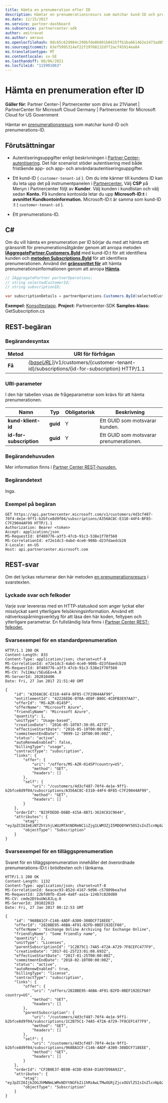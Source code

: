 ```yaml
---
title: Hämta en prenumeration efter ID
description: Hämtar en prenumerationsresurs som matchar kund-ID och prenumerations-ID.
ms.date: 12/15/2017
ms.service: partner-dashboard
ms.subservice: partnercenter-sdk
author: amitravat
ms.author: amrava
ms.openlocfilehash: 0dc65c629984c299bfde0b801b0415ffb1ba661462e2473ad051f169d6357d3a
ms.sourcegitcommit: 63ef5995314ef22f29768132dff2acf45914ea84
ms.translationtype: MT
ms.contentlocale: sv-SE
ms.lasthandoff: 08/06/2021
ms.locfileid: "115991063"
---
```

# <a name="get-a-subscription-by-id"></a>Hämta en prenumeration efter ID

**Gäller för**: Partner Center-| Partnercenter som drivs av 21Vianet | PartnerCenter för Microsoft Cloud Germany | Partnercenter för Microsoft Cloud for US Government

Hämtar en [prenumerationsresurs](subscription-resources.md) som matchar kund-ID och prenumerations-ID.

## <a name="prerequisites"></a>Förutsättningar

- Autentiseringsuppgifter enligt beskrivningen i [Partner Center-autentisering](partner-center-authentication.md). Det här scenariot stöder autentisering med både fristående app- och app- och användarautentiseringsuppgifter.

- Ett kund-ID ( `customer-tenant-id` ). Om du inte känner till kundens ID kan du leta upp det på instrumentpanelen i [Partnercenter.](https://partner.microsoft.com/dashboard) Välj **CSP** på Menyn i Partnercenter följt av **Kunder**. Välj kunden i kundlistan och välj sedan **Konto.** På kundens kontosida letar du upp **Microsoft-ID:t** i **avsnittet Kundkontoinformation.** Microsoft-ID:t är samma som kund-ID :t ( `customer-tenant-id` ).

- Ett prenumerations-ID.

## <a name="c"></a>C\#

Om du vill hämta en prenumeration per ID börjar du med att hämta ett gränssnitt för prenumerationsåtgärder genom att anropa metoden [**IAggregatePartner.Customers.ById**](/dotnet/api/microsoft.store.partnercenter.customers.icustomercollection.byid) med kund-ID:t för att identifiera kunden och [**metoden Subscriptions.ById**](/dotnet/api/microsoft.store.partnercenter.customerusers.icustomerusercollection.byid) för att identifiera prenumerationen. Använd det [**gränssnittet för**](/dotnet/api/microsoft.store.partnercenter.subscriptions.isubscription) att hämta prenumerationsinformationen genom att anropa [**Hämta**](/dotnet/api/microsoft.store.partnercenter.subscriptions.isubscription.get).

``` csharp
// IAggregatePartner partnerOperations;
// string selectedCustomerId;
// string subscriptionID;

var subscriptionDetails = partnerOperations.Customers.ById(selectedCustomerId).Subscriptions.ById(subscriptionID).Get();
```

**Exempel:** [Konsoltestapp](console-test-app.md). **Project:** Partnercenter-SDK **Samples-klass:** GetSubscription.cs

## <a name="rest-request"></a>REST-begäran

### <a name="request-syntax"></a>Begärandesyntax

| Metod  | URI för förfrågan                                                                                                                |
|---------|----------------------------------------------------------------------------------------------------------------------------|
| **Få** | [*{baseURL}*](partner-center-rest-urls.md)/v1/customers/{customer-tenant-id}/subscriptions/{id-for-subscription} HTTP/1.1 |

### <a name="uri-parameter"></a>URI-parameter

I den här tabellen visas de frågeparametrar som krävs för att hämta prenumerationen.

| Namn                    | Typ     | Obligatorisk | Beskrivning                               |
|-------------------------|----------|----------|-------------------------------------------|
| **kund-klient-id**  | **guid** | Y        | Ett GUID som motsvarar kunden.     |
| **id-for-subscription** | **guid** | Y        | Ett GUID som motsvarar prenumerationen. |

### <a name="request-headers"></a>Begärandehuvuden

Mer information finns i [Partner Center REST-huvuden.](headers.md)

### <a name="request-body"></a>Begärandetext

Inga.

### <a name="request-example"></a>Exempel på begäran

```http
GET https://api.partnercenter.microsoft.com/v1/customers/4d3cf487-70f4-4e1e-9ff1-b2bfce8d9f04/subscriptions/A356AC8C-E310-44F4-BF85-C7F29044AF99 HTTP/1.1
Authorization: Bearer <token>
Accept: application/json
MS-RequestId: 8f489776-a3f3-47cb-91c3-538e1f70f560
MS-CorrelationId: e72e1dc3-4abd-4ce0-908b-d23fdaedcb28
X-Locale: en-US
Host: api.partnercenter.microsoft.com
```

## <a name="rest-response"></a>REST-svar

Om det lyckas returnerar den här metoden [en prenumerationsresurs](subscription-resources.md) i svarstexten.

### <a name="response-success-and-error-codes"></a>Lyckade svar och felkoder

Varje svar levereras med en HTTP-statuskod som anger lyckat eller misslyckat samt ytterligare felsökningsinformation. Använd ett nätverksspårningsverktyg för att läsa den här koden, feltypen och ytterligare parametrar. En fullständig lista finns i [Partner Center REST-felkoder.](error-codes.md)

### <a name="response-example-for-a-standard-subscription"></a>Svarsexempel för en standardprenumeration

```http
HTTP/1.1 200 OK
Content-Length: 833
Content-Type: application/json; charset=utf-8
MS-CorrelationId: e72e1dc3-4abd-4ce0-908b-d23fdaedcb28
MS-RequestId: 8f489776-a3f3-47cb-91c3-538e1f70f560
MS-CV: 7v11Wa//5EuGEo+A.0
MS-ServerId: 202010406
Date: Fri, 27 Jan 2017 21:51:40 GMT

{
    "id": "A356AC8C-E310-44F4-BF85-C7F29044AF99",
    "entitlementId": "42226ED6-070A-4E0F-B80C-4CDFB3E97AA7",
    "offerId": "MS-AZR-0145P",
    "offerName": "Microsoft Azure",
    "friendlyName": "Microsoft Azure",
    "quantity": 1,
    "unitType": "Usage-based",
    "creationDate": "2016-05-10T07:30:05.427Z",
    "effectiveStartDate": "2016-05-10T00:00:00Z",
    "commitmentEndDate": "9999-12-10T00:00:00Z",
    "status": "active",
    "autoRenewEnabled": false,
    "billingType": "usage",
    "contractType": "subscription",
    "links": {
        "offer": {
            "uri": "/offers/MS-AZR-0145P?country=US",
            "method": "GET",
            "headers": []
        },
        "self": {
            "uri": "/customers/4d3cf487-70f4-4e1e-9ff1-b2bfce8d9f04/subscriptions/A356AC8C-E310-44F4-BF85-C7F29044AF99",
            "method": "GET",
            "headers": []
        }
    },
    "orderId": "B23FDEDD-D6BD-415A-8B71-3624C81C9644",
    "attributes": {
        "etag": "eyJpZCI6ImEzNTZhYzhjLWUzMTAtNDRmNC1iZjg1LWM3ZjI5MDQ0YWY5OSIsInZlcnNpb24iOjJ9",
        "objectType": "Subscription"
    }
}
```

### <a name="response-example-for-an-add-on-subscription"></a>Svarsexempel för en tilläggsprenumeration

Svaret för en tilläggsprenumeration innehåller det överordnade prenumerations-ID:t i brödtexten och i länkarna.

```http
HTTP/1.1 200 OK
Content-Length: 1132
Content-Type: application/json; charset=utf-8
MS-CorrelationId: 6eacec93-852d-4167-9d96-c57809bea7ed
MS-RequestId: 22bfd0fb-d1e6-4a8f-aa1a-124b7c820d80
MS-CV: cmde2DtbuUWi8JLq.0
MS-ServerId: 201022015
Date: Fri, 27 Jan 2017 00:12:53 GMT

{
    "id": "968BA1CF-C146-4ADF-A300-308DCF718EEE",
    "offerId": "2828BE95-46BA-4F91-B2FD-0BEF192ECF60",
    "offerName": "Exchange Online Archiving for Exchange Online",
    "friendlyName": "Some friendly name",
    "quantity": 2,
    "unitType": "Licenses",
    "parentSubscriptionId": "1C2B75C1-74A5-472A-A729-7F8CEFC477F9",
    "creationDate": "2017-01-25T23:01:08.693Z",
    "effectiveStartDate": "2017-01-25T00:00:00Z",
    "commitmentEndDate": "2018-02-10T00:00:00Z",
    "status": "active",
    "autoRenewEnabled": true,
    "billingType": "license",
    "contractType": "subscription",
    "links": {
        "offer": {
            "uri": "/offers/2828BE95-46BA-4F91-B2FD-0BEF192ECF60?country=US",
            "method": "GET",
            "headers": []
        },
        "parentSubscription": {
            "uri": "/customers/4d3cf487-70f4-4e1e-9ff1-b2bfce8d9f04/subscriptions/1C2B75C1-74A5-472A-A729-7F8CEFC477F9",
            "method": "GET",
            "headers": []
        },
        "self": {
            "uri": "/customers/4d3cf487-70f4-4e1e-9ff1-b2bfce8d9f04/subscriptions/968BA1CF-C146-4ADF-A300-308DCF718EEE",
            "method": "GET",
            "headers": []
        }
    },
    "orderId": "CF3B0E37-BE0B-4CDD-B584-D1A97D98A922",
    "attributes": {
        "etag": "eyJpZCI6Ijk2OGJhMWNmLWMxNDYtNGFkZi1hMzAwLTMwOGRjZjcxOGVlZSIsInZlcnNpb24iOjF9",
        "objectType": "Subscription"
    }
}
```
